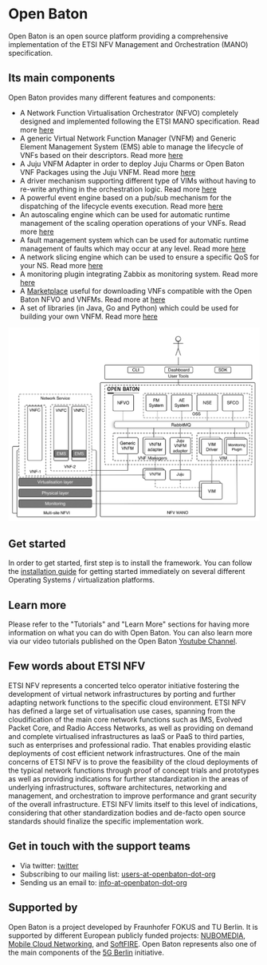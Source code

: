 # Open Baton
Open Baton is an open source platform providing a comprehensive implementation of the ETSI NFV Management and Orchestration (MANO) specification.

## Its main components
Open Baton provides many different features and components:

* A Network Function Virtualisation Orchestrator (NFVO) completely designed and implemented following the ETSI MANO specification. Read more [here][nfvo]
* A generic Virtual Network Function Manager (VNFM) and Generic Element Management System (EMS) able to manage the lifecycle of VNFs based on their descriptors. Read more [here][vnfm-generic]
* A Juju VNFM Adapter in order to deploy Juju Charms or Open Baton VNF Packages using the Juju VNFM. Read more [here][juju-vnfm]
* A driver mechanism supporting different type of VIMs without having to re-write anything in the orchestration logic. Read more [here][vim-driver]
* A powerful event engine based on a pub/sub mechanism for the dispatching of the lifecycle events execution. Read more [here][events]
* An autoscaling engine which can be used for automatic runtime management of the scaling operation operations of your VNFs. Read more [here][autoscaling-system]
* A fault management system which can be used for automatic runtime management of faults which may occur at any level. Read more [here][fm-system]
* A network slicing engine which can be used to ensure a specific QoS for your NS. Read more [here][network-slicing-engine]
* A monitoring plugin integrating Zabbix as monitoring system. Read more [here][zabbix-plugin]
* A [Marketplace][marketplace] useful for downloading VNFs compatible with the Open Baton NFVO and VNFMs. Read more at [here][marketplace-doc]
* A set of libraries (in Java, Go and Python) which could be used for building your own VNFM. Read more [here][openbaton-libs]

![Open Baton architecture][architecture-release-4]

## Get started
In order to get started, first step is to install the framework. You can follow the [installation guide][install-guide] for getting started immediately on several different Operating Systems / virtualization platforms.

## Learn more
Please refer to the "Tutorials" and "Learn More" sections for having more information on what you can do with Open Baton. You can also learn more via our video tutorials published on the Open Baton [Youtube Channel][youtube].

## Few words about ETSI NFV  
ETSI NFV represents a concerted telco operator initiative fostering the development of virtual network infrastructures by porting and further adapting network functions to the specific cloud environment.
ETSI NFV has defined a large set of virtualisation use cases, spanning from the cloudification of the main core network functions such as IMS, Evolved Packet Core, and Radio Access Networks, as well as providing on demand and complete virtualised infrastructures as IaaS or PaaS to third parties, such as enterprises and professional radio.
That enables providing elastic deployments of cost efficient network infrastructures.
One of the main concerns of ETSI NFV is to prove the feasibility of the cloud deployments of the typical network functions through proof of concept trials and prototypes as well as providing indications for further standardization in the areas of underlying infrastructures, software architectures, networking and management, and orchestration to improve performance and grant security of the overall infrastructure.
ETSI NFV limits itself to this level of indications, considering that other standardization bodies and de-facto open source standards should finalize the specific implementation work.

## Get in touch with the support teams

* Via twitter: [twitter][openbaton]
* Subscribing to our mailing list: [users-at-openbaton-dot-org]
* Sending us an email to: [info-at-openbaton-dot-org]

## Supported by
Open Baton is a project developed by Fraunhofer FOKUS and TU Berlin. It is supported by different European publicly funded projects: [NUBOMEDIA][nubomedia], [Mobile Cloud Networking][mcn], and [SoftFIRE][softfire]. Open Baton represents also one of the main components of the [5G Berlin][5g-berlin] initiative.  

[5g-berlin]: http://www.5g-berlin.org/
[autoscaling-system]: https://github.com/openbaton/autoscaling
[fm-system]: https://github.com/openbaton/fm-system
[network-slicing-engine]: https://github.com/openbaton/network-slicing-engine
[info-at-openbaton-dot-org]: mailto:info@openbaton.org
[architecture-release-4]:images/openbaton-arch-1.png
[install-guide]:nfvo-installation
[juju-vnfm]:vnfm-juju
[marketplace]: http://marketplace.openbaton.org
[marketplace-doc]: marketplace
[mcn]: http://mobile-cloud-networking.eu/site/
[nfvo]: nfvo-installation
[nfvo-intro]: use
[nubomedia]: https://www.nubomedia.eu/
[openbaton-libs]: https://github.com/openbaton/openbaton-libs
[openbaton]:https://twitter.com/openbaton
[softfire]: https://www.softfire.eu/
[users-at-openbaton-dot-org]: mailto:listen@openbaton.org?subject=subscribe%20users
[youtube]: https://www.youtube.com/channel/UCYXY4rGKrKbBNheClFEKaAw
[zabbix-plugin]: zabbix-plugin
[vim-driver]: vim-driver
[vnfm-generic]: vnfm-generic
[events]: how-to-register-event

<!---
 Script for open external links in a new tab
-->
<script type="text/javascript" charset="utf-8">
      // Creating custom :external selector
      $.expr[':'].external = function(obj){
          return !obj.href.match(/^mailto\:/)
                  && (obj.hostname != location.hostname);
      };
      $(function(){
        $('a:external').addClass('external');
        $(".external").attr('target','_blank');
      })
</script>

